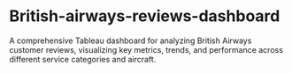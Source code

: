 # British-airways-reviews-dashboard
A comprehensive Tableau dashboard for analyzing British Airways customer reviews, visualizing key metrics, trends, and performance across different service categories and aircraft.
